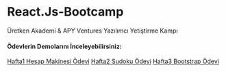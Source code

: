# React.Js-Bootcamp
Üretken Akademi &amp; APY Ventures Yazılımcı Yetiştirme Kampı <br>
<h4>Ödevlerin Demolarını İnceleyebilirsiniz: </h4>
<a href="http://dusty-taste.surge.sh/">Hafta1 Hesap Makinesi Ödevi</a>
<a href="http://ossified-burn.surge.sh/">Hafta2 Sudoku Ödevi</a>
<a href="https://elite-library.surge.sh/">Hafta3 Bootstrap Ödevi </a>

